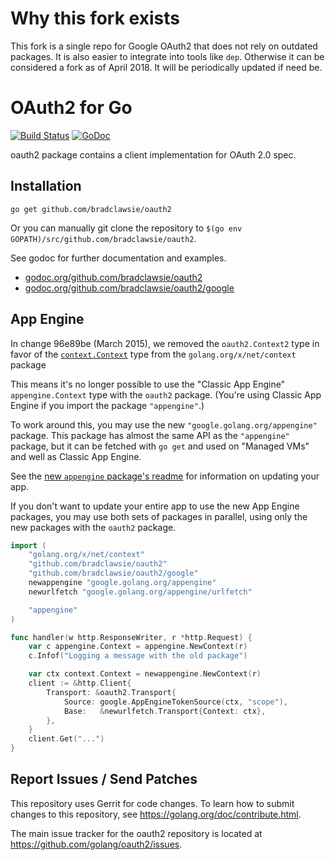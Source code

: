 # Why this fork exists

This fork is a single repo for Google OAuth2 that does not rely on outdated packages. It is also easier to integrate into tools like `dep`. Otherwise it can be considered a fork as of April 2018. It will be periodically updated if need be.

# OAuth2 for Go

[![Build Status](https://travis-ci.org/golang/oauth2.svg?branch=master)](https://travis-ci.org/golang/oauth2)
[![GoDoc](https://godoc.org/github.com/bradclawsie/oauth2?status.svg)](https://godoc.org/github.com/bradclawsie/oauth2)

oauth2 package contains a client implementation for OAuth 2.0 spec.

## Installation

~~~~
go get github.com/bradclawsie/oauth2
~~~~

Or you can manually git clone the repository to
`$(go env GOPATH)/src/github.com/bradclawsie/oauth2`.

See godoc for further documentation and examples.

* [godoc.org/github.com/bradclawsie/oauth2](http://godoc.org/github.com/bradclawsie/oauth2)
* [godoc.org/github.com/bradclawsie/oauth2/google](http://godoc.org/github.com/bradclawsie/oauth2/google)


## App Engine

In change 96e89be (March 2015), we removed the `oauth2.Context2` type in favor
of the [`context.Context`](https://golang.org/x/net/context#Context) type from
the `golang.org/x/net/context` package

This means it's no longer possible to use the "Classic App Engine"
`appengine.Context` type with the `oauth2` package. (You're using
Classic App Engine if you import the package `"appengine"`.)

To work around this, you may use the new `"google.golang.org/appengine"`
package. This package has almost the same API as the `"appengine"` package,
but it can be fetched with `go get` and used on "Managed VMs" and well as
Classic App Engine.

See the [new `appengine` package's readme](https://github.com/golang/appengine#updating-a-go-app-engine-app)
for information on updating your app.

If you don't want to update your entire app to use the new App Engine packages,
you may use both sets of packages in parallel, using only the new packages
with the `oauth2` package.

```go
import (
	"golang.org/x/net/context"
	"github.com/bradclawsie/oauth2"
	"github.com/bradclawsie/oauth2/google"
	newappengine "google.golang.org/appengine"
	newurlfetch "google.golang.org/appengine/urlfetch"

	"appengine"
)

func handler(w http.ResponseWriter, r *http.Request) {
	var c appengine.Context = appengine.NewContext(r)
	c.Infof("Logging a message with the old package")

	var ctx context.Context = newappengine.NewContext(r)
	client := &http.Client{
		Transport: &oauth2.Transport{
			Source: google.AppEngineTokenSource(ctx, "scope"),
			Base:   &newurlfetch.Transport{Context: ctx},
		},
	}
	client.Get("...")
}
```

## Report Issues / Send Patches

This repository uses Gerrit for code changes. To learn how to submit changes to
this repository, see https://golang.org/doc/contribute.html.

The main issue tracker for the oauth2 repository is located at
https://github.com/golang/oauth2/issues.
